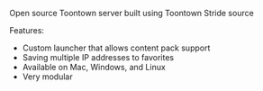 Open source Toontown server built using Toontown Stride source

Features:
- Custom launcher that allows content pack support
- Saving multiple IP addresses to favorites
- Available on Mac, Windows, and Linux
- Very modular
